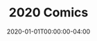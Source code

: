 ---
title: "2020 Comics"
type: "manual-list"
date: 2020-01-01T00:00:00-04:00
draft: false
is_subpage: true
exclude_from_nav: true
nav_category: "grafald_years"
manual_links:
    - projects/grafald/comics/bonus_43.md
---